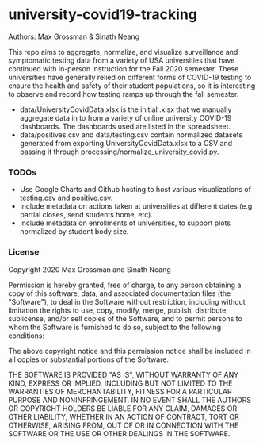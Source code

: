 # university-covid19-tracking

Authors: Max Grossman & Sinath Neang

This repo aims to aggregate, normalize, and visualize surveillance and
symptomatic testing data from a variety of USA universities that have continued
with in-person instruction for the Fall 2020 semester. These universities have
generally relied on different forms of COVID-19 testing to ensure the health and
safety of their student populations, so it is interesting to observe and record
how testing ramps up through the fall semester.

- data/UniversityCovidData.xlsx is the initial .xlsx that we manually aggregate
  data in to from a variety of online university COVID-19 dashboards. The
  dashboards used are listed in the spreadsheet.
- data/positives.csv and data/testing.csv contain normalized datasets generated
  from exporting UniversityCovidData.xlsx to a CSV and passing it through
  processing/normalize_university_covid.py.

### TODOs

- Use Google Charts and Github hosting to host various visualizations of
  testing.csv and positive.csv.
- Include metadata on actions taken at universities at different dates (e.g.
  partial closes, send students home, etc).
- Include metadata on enrollments of universities, to support plots normalized
  by student body size.

### License

Copyright 2020 Max Grossman and Sinath Neang

Permission is hereby granted, free of charge, to any person obtaining a copy of this software, data, and associated documentation files (the "Software"), to deal in the Software without restriction, including without limitation the rights to use, copy, modify, merge, publish, distribute, sublicense, and/or sell copies of the Software, and to permit persons to whom the Software is furnished to do so, subject to the following conditions:

The above copyright notice and this permission notice shall be included in all copies or substantial portions of the Software.

THE SOFTWARE IS PROVIDED "AS IS", WITHOUT WARRANTY OF ANY KIND, EXPRESS OR IMPLIED, INCLUDING BUT NOT LIMITED TO THE WARRANTIES OF MERCHANTABILITY, FITNESS FOR A PARTICULAR PURPOSE AND NONINFRINGEMENT. IN NO EVENT SHALL THE AUTHORS OR COPYRIGHT HOLDERS BE LIABLE FOR ANY CLAIM, DAMAGES OR OTHER LIABILITY, WHETHER IN AN ACTION OF CONTRACT, TORT OR OTHERWISE, ARISING FROM, OUT OF OR IN CONNECTION WITH THE SOFTWARE OR THE USE OR OTHER DEALINGS IN THE SOFTWARE.
